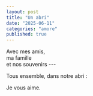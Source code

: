 ```yaml
---
layout: post
title: "Un abri"
date: "2025-06-11"
categories: "amore"
published: true
---
```


Avec mes amis,  
ma famille  
et nos souvenirs ---  

Tous ensemble,
dans notre abri :  

Je vous aime.  
